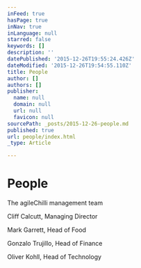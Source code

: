 ```yaml
---
inFeed: true
hasPage: true
inNav: true
inLanguage: null
starred: false
keywords: []
description: ''
datePublished: '2015-12-26T19:55:24.426Z'
dateModified: '2015-12-26T19:54:55.110Z'
title: People
author: []
authors: []
publisher:
  name: null
  domain: null
  url: null
  favicon: null
sourcePath: _posts/2015-12-26-people.md
published: true
url: people/index.html
_type: Article

---
```

# People

The agileChilli management team

Cliff Calcutt, Managing Director

Mark Garrett, Head of Food

Gonzalo Trujillo, Head of Finance

Oliver Kohll, Head of Technology